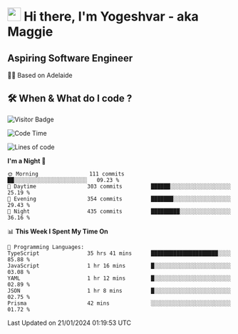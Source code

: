 <h1><img src="https://emojis.slackmojis.com/emojis/images/1531849430/4246/blob-sunglasses.gif?1531849430" width="30"/> Hi there, I'm Yogeshvar - aka Maggie</h1>

## Aspiring Software Engineer
🏂🏻  Based on Adelaide 

## 🛠 When & What do I code ?  

![Visitor Badge](https://visitor-badge.feriirawann.repl.co?username=yogeshvar&repo=yogeshvar&label=Visitors&style=plastic&color=%23457BFF&contentType=svg)

<!--START_SECTION:waka-->
![Code Time](http://img.shields.io/badge/Code%20Time-2%2C611%20hrs%2040%20mins-blue)

![Lines of code](https://img.shields.io/badge/From%20Hello%20World%20I%27ve%20Written-4.1%20million%20lines%20of%20code-blue)

**I'm a Night 🦉** 

```text
🌞 Morning                111 commits         ██░░░░░░░░░░░░░░░░░░░░░░░   09.23 % 
🌆 Daytime                303 commits         ██████░░░░░░░░░░░░░░░░░░░   25.19 % 
🌃 Evening                354 commits         ███████░░░░░░░░░░░░░░░░░░   29.43 % 
🌙 Night                  435 commits         █████████░░░░░░░░░░░░░░░░   36.16 % 
```


📊 **This Week I Spent My Time On** 

```text
💬 Programming Languages: 
TypeScript               35 hrs 41 mins      █████████████████████░░░░   85.88 % 
JavaScript               1 hr 16 mins        █░░░░░░░░░░░░░░░░░░░░░░░░   03.08 % 
YAML                     1 hr 12 mins        █░░░░░░░░░░░░░░░░░░░░░░░░   02.89 % 
JSON                     1 hr 8 mins         █░░░░░░░░░░░░░░░░░░░░░░░░   02.75 % 
Prisma                   42 mins             ░░░░░░░░░░░░░░░░░░░░░░░░░   01.72 % 
```


 Last Updated on 21/01/2024 01:19:53 UTC
<!--END_SECTION:waka-->
